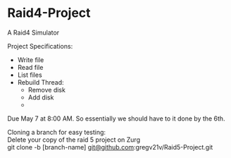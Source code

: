 # Raid4-Project
A Raid4 Simulator

Project Specifications:
<ul>
  <li>Write file</li>
  <li>Read file</li>
  <li>List files</li>
  <li>Rebuild Thread: <br>
    <ul>
      <li>Remove disk</li>
      <li>Add disk<li>
    </ul>
  </li>
</ul>



Due May 7 at 8:00 AM. So essentially we should have to it done by the 6th.


Cloning a branch for easy testing:</br>
  Delete your copy of the raid 5 project on Zurg</br>
  git clone -b [branch-name] git@github.com:gregv21v/Raid5-Project.git
